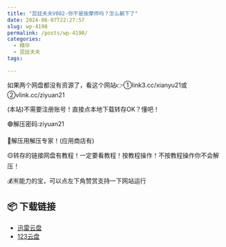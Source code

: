 ```yaml
---
title: "昆廷夫夫V082-你不是按摩师吗？怎么躺下了"
date: 2024-06-07T22:27:57
slug: wp-4198
permalink: /posts/wp-4198/
categories:
  - 精华
  - 昆廷夫夫
tags:

---
```


如果两个网盘都没有资源了，看这个网站👉①link3.cc/xianyu21或②vlink.cc/ziyuan21

(本站)不需要注册账号！直接点本地下载转存OK？懂吧！

🟢解压密码:ziyuan21

🔵解压用解压专家！(应用商店有)

🟡转存的链接网盘有教程！一定要看教程！按教程操作！不按教程操作你不会解压！

💰🈶能力的宝，可以点左下角赞赏支持一下网站运行

## 📦 下载链接
- [迅雷云盘](https://blziyuan21.com/pay-download/4198?key=2f7bd1914a&down_id=0)
- [123云盘](https://blziyuan21.com/pay-download/4198?key=2f7bd1914a&down_id=1)


